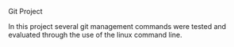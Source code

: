 Git Project

In this project several git management commands were tested and evaluated through the use of the linux command line.
